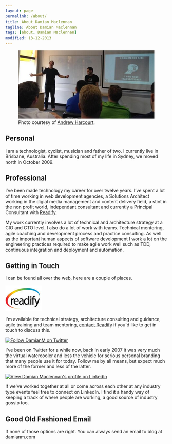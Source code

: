 ```yaml
---
layout: page
permalink: /about/
title: About Damian Maclennan
tagline: About Damian Maclennan
tags: [about, Damian Maclennan]
modified: 13-12-2013
---
```



<figure>
	<img src="/images/speaking.jpg" />
	<figcaption>Photo courtesy of <a href="http://twitter.com/uglybugger">Andrew Harcourt</a>.</figcaption>
</figure>

Personal
--------

I am a technologist, cyclist, musician and father of two. I currently live in Brisbane, Australia. After spending most of my life in Sydney, we moved north in October 2009.


Professional
------------

I’ve been made technology my career for over twelve years. I’ve spent a lot of time working in web development agencies, a Solutions Architect working in the digial media management and content delivery field, a stint in the non profit world, independant consultant and currently a Principal Consultant with [Readify](http://www.readify.net/).

My work currently involves a lot of technical and architecture strategy at a CIO and CTO level, I also do a lot of work with teams. Technical mentoring, agile coaching and development process and practice consulting. As well as the important human aspects of software development I work a lot on the engineering practices required to make agile work well such as TDD, continuous integration and deployment and automation. 

Getting in Touch
-------

I can be found all over the web, here are a couple of places.

<a href="http://readify.net/"><img src="/images/readify_logo.jpg" border="0" /></a>

I'm available for technical strategy, architecture consulting and guidance, agile training and team mentoring, [contact Readify](http://readify.net/contact-us) if you'd like to get in touch to discuss this.

<a href="http://www.twitter.com/DamianM"><img src="http://twitter-badges.s3.amazonaws.com/follow_me-b.png" alt="Follow DamianM on Twitter"/></a>

I've been on Twitter for a while now, back in early 2007 it was very much the virtual watercooler and less the vehicle for serious personal branding that many people use it for today. Follow me by all means, but expect much more of the former and less of the latter.

<a href="http://au.linkedin.com/in/damianmaclennan" >
          <img src="http://www.linkedin.com/img/webpromo/btn_myprofile_160x33.png" width="160" height="33" border="0" alt="View Damian Maclennan's profile on LinkedIn">
    </a>

If we've worked together at all or come across each other at any industry type events feel free to connect on LinkedIn. I find it a handy way of keeping a track of where people are working, a good source of industry gossip too.


Good Old Fashioned Email
-------

If none of those options are right. You can always send an email to blog at damianm.com

